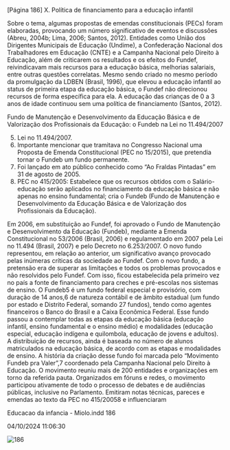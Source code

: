 [Página 186]
X. Política de financiamento para a educação infantil

Sobre o tema, algumas propostas de emendas constitucionais (PECs)
foram elaboradas, provocando um número significativo de eventos e
discussões (Abreu, 2004b; Lima, 2006; Santos, 2012). Entidades como
União dos Dirigentes Municipais de Educação (Undime), a Confederação Nacional dos Trabalhadores em Educação (CNTE) e a Campanha
Nacional pelo Direito à Educação, além de criticarem os resultados e
os efeitos do Fundef, reivindicavam mais recursos para a educação básica, melhorias salariais, entre outras questões correlatas.
Mesmo sendo criado no mesmo período da promulgação da LDBEN
(Brasil, 1996), que elevou a educação infantil ao status de primeira
etapa da educação básica, o Fundef não direcionou recursos de forma
específica para ela. A educação das crianças de 0 a 3 anos de idade
continuou sem uma política de financiamento (Santos, 2012).

Fundo de Manutenção e Desenvolvimento da Educação
Básica e de Valorização dos Profissionais da Educação:
o Fundeb na Lei no 11.494/2007

5. Lei no 11.494/2007.
6. Importante mencionar que tramitava
no Congresso Nacional uma Proposta
de Emenda Constitucional (PEC no
15/2015), que pretendia tornar o
Fundeb um fundo permanente.
7. Foi lançado em ato público conhecido
como “Ao Fraldas Pintadas” em 31 de
agosto de 2005.
8. PEC no 415/2005: Estabelece que
os recursos obtidos com o Salário-educação serão aplicados no
financiamento da educação básica e
não apenas no ensino fundamental;
cria o Fundeb (Fundo de Manutenção
e Desenvolvimento da Educação
Básica e de Valorização dos
Profissionais da Educação).

Em 2006, em substituição ao Fundef, foi aprovado o Fundo de Manutenção e Desenvolvimento da Educação (Fundeb), mediante a
Emenda Constitucional no 53/2006 (Brasil, 2006) e regulamentado
em 2007 pela Lei no 11.494 (Brasil, 2007) e pelo Decreto no 6.253/2007.
O novo fundo representou, em relação ao anterior, um significativo
avanço provocado pelas inúmeras críticas da sociedade ao Fundef.
Com o novo fundo, a pretensão era de superar as limitações e todos os
problemas provocados e não resolvidos pelo Fundef. Com isso, ficou
estabelecida pela primeiro vez no país a fonte de financiamento para
creches e pré-escolas nos sistemas de ensino.
O Fundeb5 é um fundo federal especial e provisório, com duração
de 14 anos,6 de natureza contábil e de âmbito estadual (um fundo por
estado e Distrito Federal, somando 27 fundos), tendo como agentes
financeiros o Banco do Brasil e a Caixa Econômica Federal.
Esse fundo passou a contemplar todas as etapas da educação básica
(educação infantil, ensino fundamental e o ensino médio) e modalidades (educação especial, educação indígena e quilombola, educação
de jovens e adultos). A distribuição de recursos, ainda é baseada no
número de alunos matriculados na educação básica, de acordo com as
etapas e modalidades de ensino.
A história da criação desse fundo foi marcada pelo “Movimento
Fundeb pra Valer”,7 coordenado pela Campanha Nacional pelo Direito
à Educação. O movimento reuniu mais de 200 entidades e organizações em torno da referida pauta. Organizados em fóruns e redes, o
movimento participou ativamente de todo o processo de debates e
de audiências públicas, inclusive no Parlamento. Emitiram notas técnicas, pareces e emendas ao texto da PEC no 415/20058 e influenciaram


Educacao da infancia - Miolo.indd 186

04/10/2024 11:06:30

![186](./img/page_186-01.jpg)
